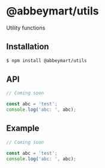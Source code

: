 # @abbeymart/utils

Utility functions

## Installation

```sh
$ npm install @abbeymart/utils
```

## API

```js
// Coming soon

const abc = 'test';
console.log('abc: ', abc);

```

## Example

```js
// Coming soon

const abc = 'test';
console.log('abc: ', abc);

```